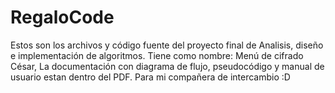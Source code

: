 # RegaloCode
Estos son los archivos y código fuente del proyecto final de Analisis, diseño e implementación de algoritmos.
Tiene como nombre: Menú de cifrado César, La documentación con diagrama de flujo, pseudocódigo y manual de usuario 
estan dentro del PDF. Para mi compañera de intercambio :D

